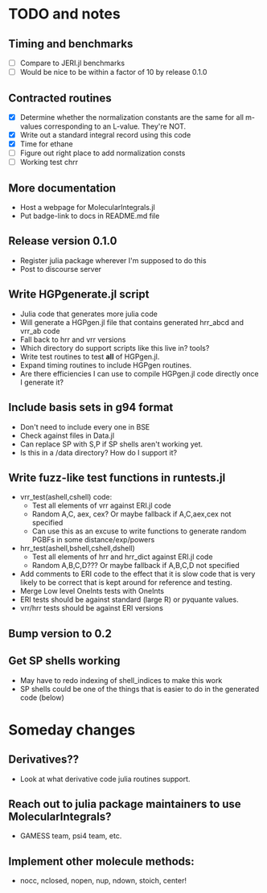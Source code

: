 # TODO and notes

## Timing and benchmarks
- [ ] Compare to JERI.jl benchmarks
- [ ] Would be nice to be within a factor of 10 by release 0.1.0

## Contracted routines
- [X] Determine whether the normalization constants are the same for all m-values corresponding to an L-value. They're NOT.
- [X] Write out a standard integral record using this code
- [X] Time for ethane
- [ ] Figure out right place to add normalization consts
- [ ] Working test chrr

## More documentation
- Host a webpage for MolecularIntegrals.jl
- Put badge-link to docs in README.md file

## Release version 0.1.0
- Register julia package wherever I'm supposed to do this
- Post to discourse server

## Write HGPgenerate.jl script
- Julia code that generates more julia code
- Will generate a HGPgen.jl file that contains generated hrr_abcd and vrr_ab code
- Fall back to hrr and vrr versions
- Which directory do support scripts like this live in? tools?
- Write test routines to test **all** of HGPgen.jl.
- Expand timing routines to include HGPgen routines.
- Are there efficiencies I can use to compile HGPgen.jl code directly
    once I generate it?
  
## Include basis sets in g94 format
- Don't need to include every one in BSE
- Check against files in Data.jl
- Can replace SP with S,P if SP shells aren't working yet.
- Is this in a /data directory? How do I support it?

## Write fuzz-like test functions in runtests.jl
- vrr_test(ashell,cshell) code:
    - Test all elements of vrr against ERI.jl code
    - Random A,C, aex, cex? Or maybe fallback if A,C,aex,cex not specified
    - Can use this as an excuse to write functions to generate random PGBFs
        in some distance/exp/powers
- hrr_test(ashell,bshell,cshell,dshell)
    - Test all elements of hrr and hrr_dict against ERI.jl code
    - Random A,B,C,D??? Or maybe fallback if A,B,C,D not specified
- Add comments to ERI code to the effect that it is slow code that is very
    likely to be correct that is kept around for reference and testing.
- Merge Low level OneInts tests with OneInts
- ERI tests should be against standard (large R) or pyquante values.
- vrr/hrr tests should be against ERI versions

## Bump version to 0.2

## Get SP shells working
- May have to redo indexing of shell_indices to make this work
- SP shells could be one of the things that is easier to do in the 
    generated code (below)

# Someday changes

## Derivatives??
- Look at what derivative code julia routines support.

## Reach out to julia package maintainers to use MolecularIntegrals?
- GAMESS team, psi4 team, etc.

## Implement other molecule methods:
- nocc, nclosed, nopen, nup, ndown, stoich, center!
